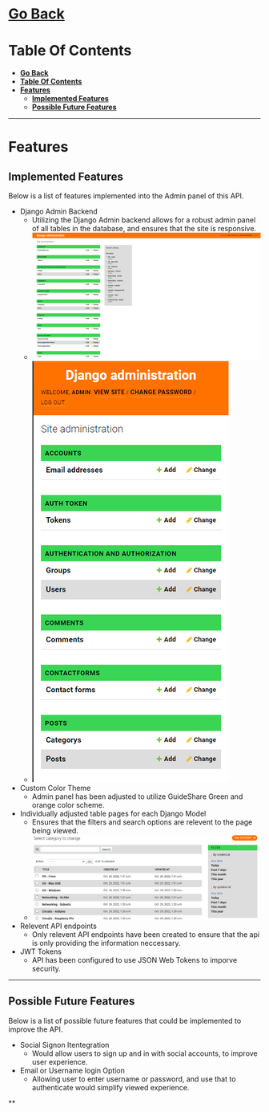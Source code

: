 # [**Go Back**](https://github.com/lukebinmore/guideshare-api)

# **Table Of Contents**
- [**Go Back**](#go-back)
- [**Table Of Contents**](#table-of-contents)
- [**Features**](#features)
  - [**Implemented Features**](#implemented-features)
  - [**Possible Future Features**](#possible-future-features)

***

# **Features**

## **Implemented Features**

Below is a list of features implemented into the Admin panel of this API.

 - Django Admin Backend
   - Utilizing the Django Admin backend allows for a robust admin panel of all tables in the database, and ensures that the site is responsive.
   - ![Django Admin - Desktop](/docs/images/django-admin-desktop.png)
   - ![Django Admin - Mobile](/docs/images/django-admin-mobile.png)
 - Custom Color Theme
   - Admin panel has been adjusted to utilize GuideShare Green and orange color scheme.
 - Individually adjusted table pages for each Django Model
   - Ensures that the filters and search options are relevent to the page being viewed.
   - ![Django Admin Filters](/docs/images/django-admin-filters.png)
 - Relevent API endpoints
   - Only relevent API endpoints have been created to ensure that the api is only providing the information neccessary.
 - JWT Tokens
   - API has been configured to use JSON Web Tokens to imporve security.

***

## **Possible Future Features**

Below is a list of possible future features that could be implemented to improve the API.

 - Social Signon Itentegration
   - Would allow users to sign up and in with social accounts, to improve user experience.
 - Email or Username login Option
   - Allowing user to enter username or password, and use that to authenticate would simplify viewed experience.

**